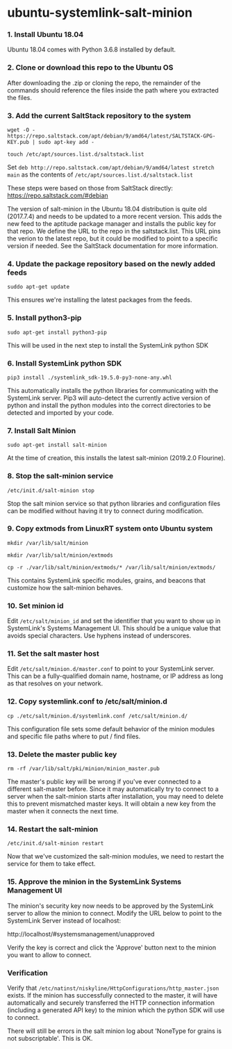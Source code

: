 # ubuntu-systemlink-salt-minion

### 1.  Install Ubuntu 18.04
Ubuntu 18.04 comes with Python 3.6.8 installed by default.

### 2.  Clone or download this repo to the Ubuntu OS
After downloading the .zip or cloning the repo, the remainder of the commands should reference the files inside the path where you extracted the files.

### 3.  Add the current SaltStack repository to the system
```wget -O - https://repo.saltstack.com/apt/debian/9/amd64/latest/SALTSTACK-GPG-KEY.pub | sudo apt-key add -```

```touch /etc/apt/sources.list.d/saltstack.list```

Set ```deb http://repo.saltstack.com/apt/debian/9/amd64/latest stretch main``` as the contents of ```/etc/apt/sources.list.d/saltstack.list```

These steps were based on those from SaltStack directly:
https://repo.saltstack.com/#debian

The version of salt-minion in the Ubuntu 18.04 distribution is quite old (2017.7.4) and needs to be updated to a more recent version.  This adds the new feed to the aptitude package manager and installs the public key for that repo.  We define the URL to the repo in the saltstack.list.  This URL pins the verion to the latest repo, but it could be modified to point to a specific version if needed.  See the SaltStack documentation for more information.

### 4.  Update the package repository based on the newly added feeds
```suddo apt-get update```

This ensures we're installing the latest packages from the feeds.

### 5.  Install python3-pip
```sudo apt-get install python3-pip```

This will be used in the next step to install the SystemLink python SDK
### 6.  Install SystemLink python SDK
```pip3 install ./systemlink_sdk-19.5.0-py3-none-any.whl```

This automatically installs the python libraries for communicating with the SystemLink server.  Pip3 will auto-detect the currently active version of python and install the python modules into the correct directories to be detected and imported by your code.
### 7.  Install Salt Minion
```sudo apt-get install salt-minion```

At the time of creation, this installs the latest salt-minion (2019.2.0 Flourine).

### 8.  Stop the salt-minion service
```/etc/init.d/salt-minion stop```

Stop the salt minion service so that python libraries and configuration files can be modified without having it try to connect during modification.
### 9.  Copy extmods from LinuxRT system onto Ubuntu system
```mkdir /var/lib/salt/minion```

```mkdir /var/lib/salt/minion/extmods```

```cp -r ./var/lib/salt/minion/extmods/* /var/lib/salt/minion/extmods/```

This contains SystemLink specific modules, grains, and beacons that customize how the salt-minion behaves.
### 10.  Set minion id
Edit ```/etc/salt/minion_id``` and set the identifier that you want to show up in SystemLink's Systems Management UI.  This should be a unique value that avoids special characters.  Use hyphens instead of underscores.
### 11.  Set the salt master host
Edit ```/etc/salt/minion.d/master.conf``` to point to your SystemLink server.  This can be a fully-qualified domain name, hostname, or IP address as long as that resolves on your network.
### 12.  Copy systemlink.conf to /etc/salt/minion.d
```cp ./etc/salt/minion.d/systemlink.conf /etc/salt/minion.d/```

This configuration file sets some default behavior of the minion modules and specific file paths where to put / find files.
### 13.  Delete the master public key
```rm -rf /var/lib/salt/pki/minion/minion_master.pub```

The master's public key will be wrong if you've ever connected to a different salt-master before.  Since it may automatically try to connect to a server when the salt-minion starts after installation, you may need to delete this to prevent mismatched master keys.  It will obtain a new key from the master when it connects the next time.
### 14.  Restart the salt-minion
```/etc/init.d/salt-minion restart```

Now that we've customized the salt-minion modules, we need to restart the service for them to take effect.

### 15.  Approve the minion in the SystemLink Systems Management UI
The minion's security key now needs to be approved by the SystemLink server to allow the minion to connect.
Modify the URL below to point to the SystemLink Server instead of localhost:

http://localhost/#systemsmanagement/unapproved

Verify the key is correct and click the 'Approve' button next to the minion you want to allow to connect.

### Verification
Verify that ```/etc/natinst/niskyline/HttpConfigurations/http_master.json``` exists.  If the minion has successfully connected to the master, it will have automatically and securely transferred the HTTP connection information (including a generated API key) to the minion which the python SDK will use to connect.

There will still be errors in the salt minion log about 'NoneType for grains is not subscriptable'.  This is OK.

